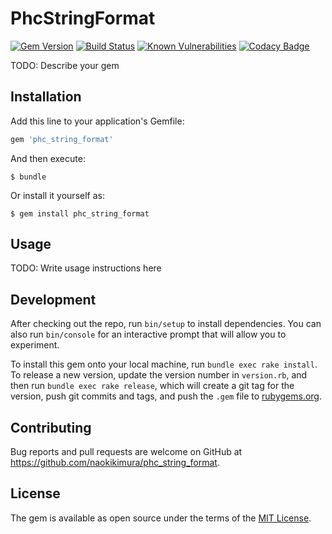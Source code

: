# PhcStringFormat

[![Gem Version](https://badge.fury.io/rb/phc_string_format.svg)](https://badge.fury.io/rb/phc_string_format)
[![Build Status](https://travis-ci.org/naokikimura/phc_string_format.svg?branch=master)](https://travis-ci.org/naokikimura/phc_string_format)
[![Known Vulnerabilities](https://snyk.io/test/github/naokikimura/phc_string_format/badge.svg?targetFile=Gemfile.lock)](https://snyk.io/test/github/naokikimura/phc_string_format?targetFile=Gemfile.lock)
[![Codacy Badge](https://api.codacy.com/project/badge/Grade/cbcb6fa3556447a4af16980f3cc6f1eb)](https://app.codacy.com/app/naokikimura/phc_string_format?utm_source=github.com&utm_medium=referral&utm_content=naokikimura/phc_string_format&utm_campaign=badger)

TODO: Describe your gem

## Installation

Add this line to your application's Gemfile:

```ruby
gem 'phc_string_format'
```

And then execute:

    $ bundle

Or install it yourself as:

    $ gem install phc_string_format

## Usage

TODO: Write usage instructions here

## Development

After checking out the repo, run `bin/setup` to install dependencies. You can also run `bin/console` for an interactive prompt that will allow you to experiment.

To install this gem onto your local machine, run `bundle exec rake install`. To release a new version, update the version number in `version.rb`, and then run `bundle exec rake release`, which will create a git tag for the version, push git commits and tags, and push the `.gem` file to [rubygems.org](https://rubygems.org).

## Contributing

Bug reports and pull requests are welcome on GitHub at https://github.com/naokikimura/phc_string_format.

## License

The gem is available as open source under the terms of the [MIT License](https://opensource.org/licenses/MIT).
